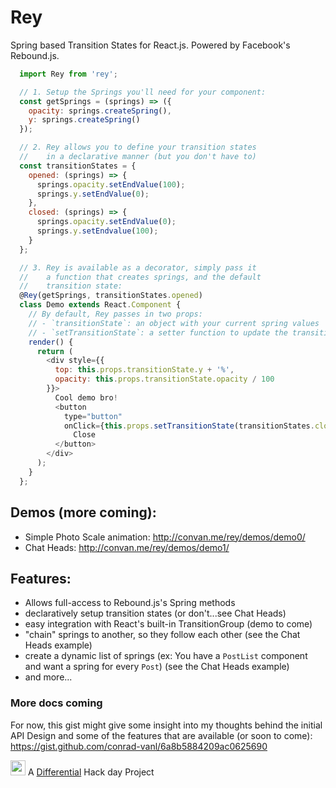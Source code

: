 # Rey

Spring based Transition States for React.js. Powered by Facebook's Rebound.js.

``` javascript
  import Rey from 'rey';

  // 1. Setup the Springs you'll need for your component:
  const getSprings = (springs) => ({
    opacity: springs.createSpring(),
    y: springs.createSpring()
  });

  // 2. Rey allows you to define your transition states
  //    in a declarative manner (but you don't have to)
  const transitionStates = {
    opened: (springs) => {
      springs.opacity.setEndValue(100);
      springs.y.setEndValue(0);
    },
    closed: (springs) => {
      springs.opacity.setEndValue(0);
      springs.y.setEndvalue(100);
    }
  };

  // 3. Rey is available as a decorator, simply pass it
  //    a function that creates springs, and the default
  //    transition state:
  @Rey(getSprings, transitionStates.opened)
  class Demo extends React.Component {
    // By default, Rey passes in two props:
    // - `transitionState`: an object with your current spring values
    // - `setTransitionState`: a setter function to update the transition state
    render() {
      return (
        <div style={{
          top: this.props.transitionState.y + '%',
          opacity: this.props.transitionState.opacity / 100
        }}>
          Cool demo bro!
          <button
            type="button"
            onClick={this.props.setTransitionState(transitionStates.closed)}}>
              Close
          </button>
        </div>
      );
    }
  };
```

## Demos (more coming):

- Simple Photo Scale animation: http://convan.me/rey/demos/demo0/
- Chat Heads: http://convan.me/rey/demos/demo1/

## Features:

- Allows full-access to Rebound.js's Spring methods
- declaratively setup transition states (or don't...see Chat Heads)
- easy integration with React's built-in TransitionGroup (demo to come)
- "chain" springs to another, so they follow each other (see the Chat Heads example)
- create a dynamic list of springs (ex: You have a `PostList` component and want a spring for every `Post`) (see the Chat Heads example)
- and more...

### More docs coming

For now, this gist might give some insight into my thoughts behind the initial API Design and some of the features that are available (or soon to come): https://gist.github.com/conrad-vanl/6a8b5884209ac0625690

<a href="http://differential.com"><img src="http://differential.com/images/logo.svg" width="24"></a> A <a href="http://differential.com">Differential<a/> Hack day Project
